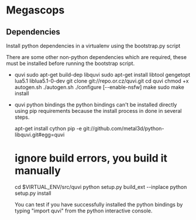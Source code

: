 Megascops
=========

Dependencies
------------

Install python dependencies in a virtualenv using the bootstrap.py script

There are some other non-python dependencies which are required,
these must be installed before running the bootstrap script.

 * quvi
   sudo apt-get build-dep libquvi
   sudo apt-get install libtool gengetopt lua5.1 liblua5.1-0-dev
   git clone git://repo.or.cz/quvi.git
   cd quvi
   chmod +x autogen.sh
   ./autogen.sh
   ./configure [--enable-nsfw]
   make
   sudo make install

 * quvi python bindings
   the python bindings can't be installed directly using pip requirements
   because the install process in done in several steps.

    apt-get install cython
    pip -e git://github.com/metal3d/python-libquvi.git#egg=quvi
    # ignore build errors, you build it manually
    cd $VIRTUAL_ENV/src/quvi
    python setup.py build_ext --inplace
    python setup.py install

   You can test if you have successfully installed the python bindings by
   typing "import quvi" from the python interactive console.
